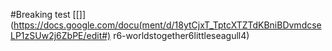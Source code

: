 #Breaking test
[[]](https://docs.google.com/docu(ment/d/18ytCjxT_TptcXTZTdKBniBDvmdcseLP1zSUw2j6ZbPE/edit#)
[](https://ncia.wwnorton.com/ebookworldstogethe)r6-worldstogether6littleseagull4)